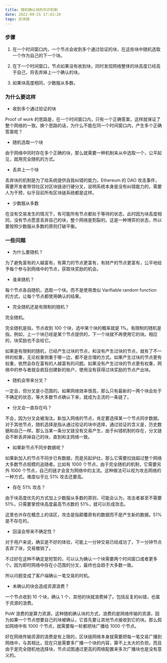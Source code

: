 ```yaml
---
title: 随机确认块的共识机制
date: 2022-09-25 17:43:28
tags: 区块链
---
```


### 步骤

1. 在一个时间窗口内，一个节点会收到多个通过验证的块，在这些块中随机选取一个作为自己的下一个块。

2. 在下一个时间窗口，节点如果没有收到块，同时发现网络整体的块高度已经高于自己，将丢弃掉上一个确认的块。

3. 如果块高度相同，少数服从多数。

### 为什么要这样

- 收到多个通过验证的块

Proof of work 的思路是，在一个时间窗口内，只有一个正确答案，这样就保证了整个网络的一致。换个思路的话，为什么不能在同一个时间窗口内，产生多个正确答案呢？

- 随机选取一个块

由于网络中同时存在多个正确的块，那么就需要一种机制来从中选取一个，公平起见，就用完全随机的方式。

- 丢弃上一个块

丢弃块的机制是为了给系统提供自我纠错的能力。Ethereum 的 DAO 攻击事件，需要开发者带领社区对区块链进行硬分叉，说明系统本身是没有纠错能力的，需要人为干预，似乎目前所有区块链系统都是这样。

- 少数服从多数

在没有交易发生的情况下，有可能所有节点都处于等待的状态，此时因为块高度相同，没有节点愿意丢弃自己的块，整个网络是割裂的。这是一种博弈的状态，所以要按照少数服从多数的原则打破平衡。

### 一些问题

- 为什么要随机？

为了避免富有的人越富有，有算力的节点更富有，有财产的节点更富有，公平地给予每个参与到网络中的节点，获取块奖励的机会。

- 谁来随机？

每个节点各自随机，选取一个块。而不是使用类似 Varifiable random function 的方式，让每个节点都使用确认的结果。

- 完全随机还是有限制的随机？

完全随机。

完全随机是指，节点收到 100 个块，选中某个块的概率就是 1%。有限制的随机是指，例如，上一个块已经是某个节点提供的，下一个块就不再使用它的块。相应的，块奖励也不会给它。

如果是有限制的随机，已经产生过块的节点，和没有产生过块的节点，就有了不一样的权重，无论权重侧重于哪一边，都不是合理的方式。如果产生过块的节点更有权重，依然会存在富有的人越富有的问题。如果没有产生过块的节点更有权重，网络中的参与者就会疯狂创建新的账户，使用没有获得过块奖励的节点产出块。

- 随机会带来分叉？

一定会，但分叉是小范围的。如果网络效率很高，那么只有最新的一两个块会处于不确定的状态，等大多数节点确认下来，就成为主流的一条链了。

- 分叉会一直存在吗？

不会，因为分叉会被淘汰。新加入网络的节点，肯定要选择某一个节点同步数据。对于其他节点，随机选择是指从通过验证的块中选择，通过验证的含义是，历史数据和自己一样。那么当某一条分叉链没有交易产生，由于纠错机制的存在，分叉链会不断丢弃掉自己的块，直到和主网络一致。

- 如果新节点不同步数据呢？

如果新加入的节点不同步已有数据，而是另起炉灶，那么它需要拉拢超过整个网络大多数节点规模的追随者。比如有 1000 个节点，由于完全随机的机制，它需要另外 1000 个节点，自己的链才会变为网络中的主流。这种做法可以视为攻击网络的一种方式。难度似乎比 51% 攻击还要高。

- 存在 51% 攻击？

由于块高度优先的方式加上少数服从多数的原则，可能会认为，攻击者甚至不需要 51%，只需要掌控块高度最高节点数的 51%，就可以形成攻击。

这里也许存在概念上的误区，攻击是指颠覆原有的数据而不是产生新的数据。51% 是不存在的。

- 回滚会带来不确定性？

对于用户来说，确实是不好的体验，可能上一分钟交易已经成功了，下一分钟节点丢弃了块，交易撤销了。

不过好在这种不确定是短暂的，可以认为确认一个块需要两个时间窗口或者更多个。因为即时网络中存在小范围的分叉，最终也会趋于大多数一致。

所以问题变成了客户端确认一笔交易的时机。

- 未确认的块会造成资源浪费？

一个节点收到 10 个块，确认 1 个，其他的块就浪费掉了。包括反复的纠错，也属于资源的浪费。

PoW 浪费的是算力资源，这种随机确认块的方式，浪费的是网络传输的资源，因为如果一个节点想要自己的块被确认，它首先要让其他节点接收到它的块。那么假如网络中有 1000 个节点，就需要每一轮都把块广播给 1000 个节点。

好在网络传输资源的浪费是有上限的，区块链网络本身就需要把每一笔交易广播到网络中，与其相比，现在只是需要多广播一个块的内容，算不上太大的负担。而且由于是完全随机地选择块，节点试图通过更高的网络配置来多次广播块也是没有意义的。

